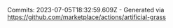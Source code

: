 Commits: 2023-07-05T18:32:59.609Z - Generated via https://github.com/marketplace/actions/artificial-grass
<br>

